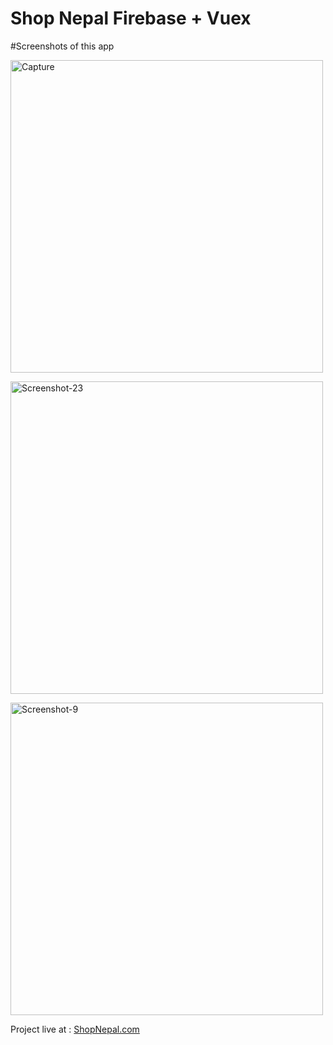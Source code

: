 # Shop Nepal Firebase + Vuex

#Screenshots of this app

<p>
  <a href="https://i.ibb.co/R2rwL5B/Screenshot-52.png"><img width="500" src="https://i.ibb.co/R2rwL5B/Screenshot-52.png" target="_blank" alt="Capture" border="0" /></a>

  <a href="https://i.ibb.co/tsJ1ZB3/Screenshot-53.png"><img width="500" src="https://i.ibb.co/tsJ1ZB3/Screenshot-53.png" target="_blank" alt="Screenshot-23"
      border="0" /></a>

  <a href="https://i.ibb.co/SJTHBRP/Screenshot-54.png"><img  width="500" src="https://i.ibb.co/SJTHBRP/Screenshot-54.png" target="_blank" alt="Screenshot-9"
      border="0" /></a>
      
      
</p>

 Project live at : <a href="https://shop-nepal.web.app/">ShopNepal.com</a>
 
